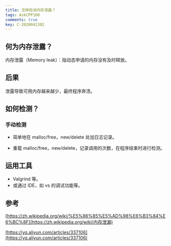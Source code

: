 ```yaml
---
title: 怎样检测内存泄露？
tags: AskCPP100
comments: true
key: C-2020041302
---
```


## 何为内存泄露？

内存泄露（Memory leak）：指动态申请的内存没有及时释放。

## 后果

泄露导致可用内存越来越少，最终程序奔溃。

## 如何检测？

### 手动检测

* 简单地在 malloc/free，new/delete 处加日志记录。

* 重载 malloc/free，new/delete，记录调用的次数，在程序结束时进行检测。

## 运用工具

* Valgrind 等。
* 或通过 IDE，如 vs 的调试功能等。

## 参考

[https://zh.wikipedia.org/wiki/%E5%86%85%E5%AD%98%E6%B3%84%E6%BC%8F](https://zh.wikipedia.org/wiki/内存泄漏)

[https://yq.aliyun.com/articles/337106](https://yq.aliyun.com/articles/337106)

